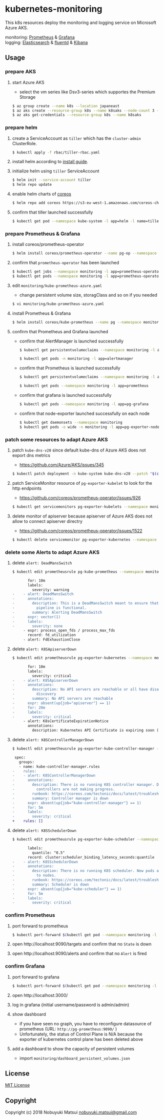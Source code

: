 # kubernetes-monitoring
This k8s resources deploy the monitoring and logging service on Microsoft Azure AKS.

monitoring: [Prometheus](https://prometheus.io/) & [Grafana](https://grafana.com/)  
logging: [Elasticsearch](https://www.elastic.co/jp/products/elasticsearch) & [fluentd](https://www.fluentd.org/) & [Kibana](https://www.elastic.co/products/kibana)

## Usage
### prepare AKS
1. start Azure AKS
    * select the vm series like Dsv3-series which supportes the Premium Storage

    ```bash
    $ az group create --name k8s --location japaneast
    $ az aks create --resource-group k8s --name k8saks --node-count 3 --ssh-key-value $HOME/.ssh/azure.pub --node-vm-size Standard_D2s_v3 --kubernetes-version 1.11.1
    $ az aks get-credentials --resource-group k8s --name k8saks
    ```

### prepare helm
1. create a ServiceAccount as `tiller` which has the `cluster-admin` ClusterRole.

    ```bash
    $ kubectl apply -f rbac/tiller-rbac.yaml
    ```
1. install helm according to [install guide](https://docs.helm.sh/using_helm/#installing-helm).
1. initialize helm using `tiller` ServiceAccount

    ```bash
    $ helm init --service-account tiller
    $ helm repo update
    ```
1. enable helm charts of [coreos](https://coreos.com/)

    ```bash
    $ helm repo add coreos https://s3-eu-west-1.amazonaws.com/coreos-charts/stable/
    ```
1. confirm that tiller launched successfully

    ```bash
    $ kubectl get pod --namespace kube-system -l app=helm -l name=tiller
    ```

### prepare Prometheus & Grafana
1. install coreos/prometheus-operator

    ```bash
    $ helm install coreos/prometheus-operator --name pg-op --namespace monitoring
    ```
1. confirm that `prometheus-operator` has been launched

    ```bash
    $ kubectl get jobs --namespace monitoring -l app=prometheus-operator -l release=pg-op
    $ kubectl get pods --namespace monitoring -l app=prometheus-operator -l release=pg-op
    ```
1. edit `monitoring/kube-prometheus-azure.yaml`
    * change persistent volume size, storagClass and so on if you needed

    ```bash
    $ vi monitoring/kube-prometheus-azure.yaml
    ```
1. install Prometheus & Grafana

    ```bash
    $ helm install coreos/kube-prometheus --name pg --namespace monitoring -f monitoring/kube-prometheus-azure.yaml
    ```
1.  confirm that Prometheus and Grafana launched
    * confirm that AlertManager is launched successfully

        ```bash
        $ kubectl get persistentvolumeclaims --namespace monitoring -l app=alertmanager
        ```
        ```bash
        $ kubectl get pods -n monitoring -l app=alertmanager
        ```
    * confirm that Prometheus is launched successfully

        ```bash
        $ kubectl get persistentvolumeclaims --namespace monitoring -l app=prometheus
        ```
        ```bash
        $ kubectl get pods --namespace monitoring -l app=prometheus
        ```
    * confirm that grafana is launched successfully

        ```bash
        $ kubectl get pods --namespace monitoring -l app=pg-grafana
        ```
    * confirm that node-exporter launched successfully on each node

        ```bash
        $ kubectl get daemonsets --namespace monitoring
        $ kubectl get pods -o wide -n monitoring -l app=pg-exporter-node
        ```

### patch some resources to adapt Azure AKS
1. patch `kube-dns-v20` since default kube-dns of Azure AKS does not export dns metrics
    * https://github.com/Azure/AKS/issues/345

    ```bash
    $ kubectl patch deployment -n kube-system kube-dns-v20 --patch "$(cat monitoring/kube-dns-metrics-patch.yaml)"
    ```
1. patch ServiceMonitor resource of `pg-exporter-kubelet` to look for the http endpoints
    * https://github.com/coreos/prometheus-operator/issues/926

    ```bash
    $ kubectl get servicemonitors pg-exporter-kubelets --namespace monitoring -o yaml | sed 's/https/http/' | kubectl replace -f -
    ```
1. delete monitor of apiserver because apiserver of Azure AKS does not allow to connect apiserver directry
    * https://github.com/coreos/prometheus-operator/issues/1522

    ```bash
    $ kubectl delete servicemonitor pg-exporter-kubernetes --namespace monitoring
    ```

### delete some Alerts to adapt Azure AKS
1. delete `alert: DeadMansSwitch`

    ```bash
    $ kubectl edit prometheusrule pg-kube-prometheus --namespace monitoring
    ```
    ```diff
           for: 10m
           labels:
             severity: warning
    -    - alert: DeadMansSwitch
    -      annotations:
    -        description: This is a DeadMansSwitch meant to ensure that the entire Alerting
    -          pipeline is functional.
    -        summary: Alerting DeadMansSwitch
    -      expr: vector(1)
    -      labels:
    -        severity: none
         - expr: process_open_fds / process_max_fds
           record: fd_utilization
         - alert: FdExhaustionClose
     ```
1. delete `alert: K8SApiserverDown`

    ```bash
    $ kubectl edit prometheusrule pg-exporter-kubernetes --namespace monitoring
    ```
    ```diff
           for: 10m
           labels:
             severity: critical
    -    - alert: K8SApiserverDown
    -      annotations:
    -        description: No API servers are reachable or all have disappeared from service
    -          discovery
    -        summary: No API servers are reachable
    -      expr: absent(up{job="apiserver"} == 1)
    -      for: 20m
    -      labels:
    -        severity: critical
         - alert: K8sCertificateExpirationNotice
           annotations:
             description: Kubernetes API Certificate is expiring soon (less than 7 days)
    ```
1. delete `alert: K8SControllerManagerDown`

    ```bash
    $ kubectl edit prometheusrule pg-exporter-kube-controller-manager --namespace monitoring
    ```
    ```diff
     spec:
       groups:
       - name: kube-controller-manager.rules
    -    rules:
    -    - alert: K8SControllerManagerDown
    -      annotations:
    -        description: There is no running K8S controller manager. Deployments and replication
    -          controllers are not making progress.
    -        runbook: https://coreos.com/tectonic/docs/latest/troubleshooting/controller-recovery.html#recovering-a-controller-manager
    -        summary: Controller manager is down
    -      expr: absent(up{job="kube-controller-manager"} == 1)
    -      for: 5m
    -      labels:
    -        severity: critical
    +    rules: []
    ```
1. delete `alert: K8SSchedulerDown`

    ```bash
    $ kubectl edit prometheusrule pg-exporter-kube-scheduler --namespace monitoring
    ```
    ```diff
           labels:
             quantile: "0.5"
           record: cluster:scheduler_binding_latency_seconds:quantile
    -    - alert: K8SSchedulerDown
    -      annotations:
    -        description: There is no running K8S scheduler. New pods are not being assigned
    -          to nodes.
    -        runbook: https://coreos.com/tectonic/docs/latest/troubleshooting/controller-recovery.html#recovering-a-scheduler
    -        summary: Scheduler is down
    -      expr: absent(up{job="kube-scheduler"} == 1)
    -      for: 5m
    -      labels:
    -        severity: critical
    ```

### confirm Prometheus
1. port forward to prometheus

    ```bash
    $ kubectl port-forward $(kubectl get pod --namespace monitoring -l prometheus=kube-prometheus -l app=prometheus -o template --template "{{(index .items 0).metadata.name}}") --namespace monitoring 9090:9090
    ```
1. open http://localhost:9090/targets and confirm that no `State` is down
1. open http://localhost:9090/alerts and confirm that no `Alert` is fired

### confirm Grafana
1. port forward to grafana

    ```bash
    $ kubectl port-forward $(kubectl get pod --namespace monitoring -l app=pg-grafana -o template --template "{{(index .items 0).metadata.name}}") --namespace monitoring 3000:3000
    ```
1. open http://localhost:3000/
1. log in grafana (initial username/password is admin/admin)
1. show dashboard
    * if you have seen no graph, you have to reconfigure datasource of prometheus (URL: `http://pg-prometheus:9090/` )
    * Unfortunately, the status of Control Plane is N/A because the exporter of kubernetes control plane has been deleted above
1. add a dashboard to show the capacity of persistent volumes
    * import `monitoring/dashboard_persistent_volumes.json`

## License

[MIT License](/LICENSE)

## Copyright
Copyright (c) 2018 Nobuyuki Matsui <nobuyuki.matsui@gmail.com>
